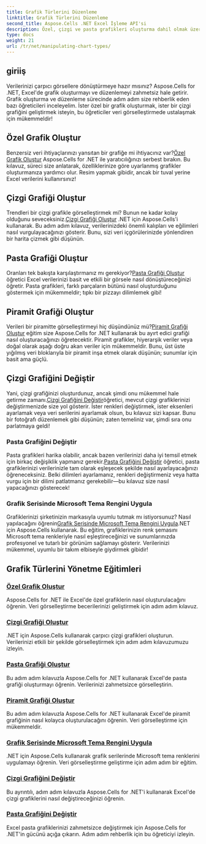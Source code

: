 ```yaml
---
title: Grafik Türlerini Düzenleme
linktitle: Grafik Türlerini Düzenleme
second_title: Aspose.Cells .NET Excel İşleme API'si
description: Özel, çizgi ve pasta grafikleri oluşturma dahil olmak üzere, Aspose.Cells for .NET grafik düzenleme eğitimlerini keşfedin. Grafikleri değiştirmeyi ve Microsoft tema renklerini uygulamayı öğrenin.
type: docs
weight: 21
url: /tr/net/manipulating-chart-types/
---
```

## giriiş

Verilerinizi çarpıcı görsellere dönüştürmeye hazır mısınız? Aspose.Cells for .NET, Excel'de grafik oluşturmayı ve düzenlemeyi zahmetsiz hale getirir. Grafik oluşturma ve düzenleme sürecinde adım adım size rehberlik eden bazı öğreticileri inceleyelim. İster özel bir grafik oluşturmak, ister bir çizgi grafiğini geliştirmek isteyin, bu öğreticiler veri görselleştirmede ustalaşmak için mükemmeldir!

## Özel Grafik Oluştur
 Benzersiz veri ihtiyaçlarınızı yansıtan bir grafiğe mi ihtiyacınız var?[Özel Grafik Oluştur](./create-custom-chart/) Aspose.Cells for .NET ile yaratıcılığınızı serbest bırakın. Bu kılavuz, süreci size anlatarak, özelliklerinize göre uyarlanmış grafikler oluşturmanıza yardımcı olur. Resim yapmak gibidir, ancak bir tuval yerine Excel verilerini kullanırsınız!

## Çizgi Grafiği Oluştur
 Trendleri bir çizgi grafikle görselleştirmek mi? Bunun ne kadar kolay olduğunu seveceksiniz.[Çizgi Grafiği Oluştur](./create-line-chart/) .NET için Aspose.Cells'i kullanarak. Bu adım adım kılavuz, verilerinizdeki önemli kalıpları ve eğilimleri nasıl vurgulayacağınızı gösterir. Bunu, sizi veri içgörülerinizde yönlendiren bir harita çizmek gibi düşünün.

## Pasta Grafiği Oluştur
 Oranları tek bakışta karşılaştırmanız mı gerekiyor?[Pasta Grafiği Oluştur](./create-pie-chart/) öğretici Excel verilerinizi basit ve etkili bir görsele nasıl dönüştüreceğinizi öğretir. Pasta grafikleri, farklı parçaların bütünü nasıl oluşturduğunu göstermek için mükemmeldir; tıpkı bir pizzayı dilimlemek gibi!

## Piramit Grafiği Oluştur
 Verileri bir piramitte görselleştirmeyi hiç düşündünüz mü?[Piramit Grafiği Oluştur](./create-pyramid-chart/) eğitim size Aspose.Cells for .NET kullanarak bu ayırt edici grafiği nasıl oluşturacağınızı öğretecektir. Piramit grafikler, hiyerarşik veriler veya doğal olarak aşağı doğru akan veriler için mükemmeldir. Bunu, üst üste yığılmış veri bloklarıyla bir piramit inşa etmek olarak düşünün; sunumlar için basit ama güçlü.

## Çizgi Grafiğini Değiştir
 Yani, çizgi grafiğinizi oluşturdunuz, ancak şimdi onu mükemmel hale getirme zamanı.[Çizgi Grafiğini Değiştir](./modify-line-chart/)öğretici, mevcut çizgi grafiklerinizi değiştirmenizde size yol gösterir. İster renkleri değiştirmek, ister eksenleri ayarlamak veya veri serilerini ayarlamak olsun, bu kılavuz sizi kapsar. Bunu bir fotoğrafı düzenlemek gibi düşünün; zaten temeliniz var, şimdi sıra onu parlatmaya geldi!

### Pasta Grafiğini Değiştir
 Pasta grafikleri harika olabilir, ancak bazen verilerinizi daha iyi temsil etmek için birkaç değişiklik yapmanız gerekir.[Pasta Grafiğini Değiştir](./modify-pie-chart/) öğretici, pasta grafiklerinizi verilerinizle tam olarak eşleşecek şekilde nasıl ayarlayacağınızı öğreneceksiniz. Belki dilimleri ayarlamanız, renkleri değiştirmeniz veya hatta vurgu için bir dilimi patlatmanız gerekebilir—bu kılavuz size nasıl yapacağınızı gösterecek!

### Grafik Serisinde Microsoft Tema Rengini Uygula
 Grafiklerinizi şirketinizin markasıyla uyumlu tutmak mı istiyorsunuz? Nasıl yapılacağını öğrenin[Grafik Serisinde Microsoft Tema Rengini Uygula](./apply-microsoft-theme-color-in-chart-series/).NET için Aspose.Cells kullanarak. Bu eğitim, grafiklerinizin renk şemasını Microsoft tema renkleriyle nasıl eşleştireceğinizi ve sunumlarınızda profesyonel ve tutarlı bir görünüm sağlamayı gösterir. Verilerinizi mükemmel, uyumlu bir takım elbiseyle giydirmek gibidir!

## Grafik Türlerini Yönetme Eğitimleri
### [Özel Grafik Oluştur](./create-custom-chart/)
Aspose.Cells for .NET ile Excel'de özel grafiklerin nasıl oluşturulacağını öğrenin. Veri görselleştirme becerilerinizi geliştirmek için adım adım kılavuz.
### [Çizgi Grafiği Oluştur](./create-line-chart/)
.NET için Aspose.Cells kullanarak çarpıcı çizgi grafikleri oluşturun. Verilerinizi etkili bir şekilde görselleştirmek için adım adım kılavuzumuzu izleyin.
### [Pasta Grafiği Oluştur](./create-pie-chart/)
Bu adım adım kılavuzla Aspose.Cells for .NET kullanarak Excel'de pasta grafiği oluşturmayı öğrenin. Verilerinizi zahmetsizce görselleştirin.
### [Piramit Grafiği Oluştur](./create-pyramid-chart/)
Bu adım adım kılavuzla Aspose.Cells for .NET kullanarak Excel'de piramit grafiğinin nasıl kolayca oluşturulacağını öğrenin. Veri görselleştirme için mükemmeldir.
### [Grafik Serisinde Microsoft Tema Rengini Uygula](./apply-microsoft-theme-color-in-chart-series/)
.NET için Aspose.Cells kullanarak grafik serilerinde Microsoft tema renklerini uygulamayı öğrenin. Veri görselleştirme geliştirme için adım adım bir eğitim.
### [Çizgi Grafiğini Değiştir](./modify-line-chart/)
Bu ayrıntılı, adım adım kılavuzla Aspose.Cells for .NET'i kullanarak Excel'de çizgi grafiklerini nasıl değiştireceğinizi öğrenin.
### [Pasta Grafiğini Değiştir](./modify-pie-chart/)
Excel pasta grafiklerinizi zahmetsizce değiştirmek için Aspose.Cells for .NET'in gücünü açığa çıkarın. Adım adım rehberlik için bu öğreticiyi izleyin.